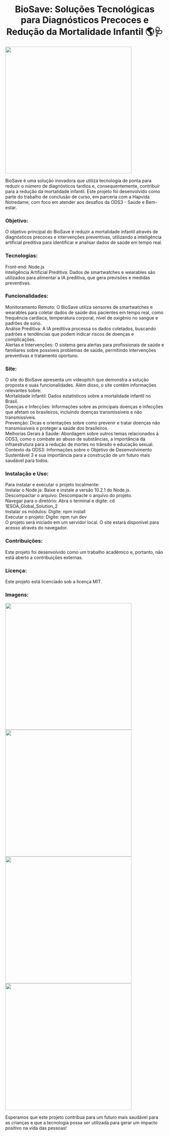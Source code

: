 <h1 align="center">BioSave: Soluções Tecnológicas para Diagnósticos Precoces e Redução da Mortalidade Infantil 🌎🩺</h1>

<img src="https://github.com/user-attachments/assets/ec7218b7-2654-4501-bc90-9f8965f847db" width="400">

BioSave é uma solução inovadora que utiliza tecnologia de ponta para reduzir o número de diagnósticos tardios e, consequentemente, contribuir para a redução da mortalidade infantil. Este projeto foi desenvolvido como parte do trabalho de conclusão de curso, em parceria com a Hapvida Notredame, com foco em atender aos desafios da ODS3 - Saúde e Bem-estar.

### Objetivo:
O objetivo principal do BioSave é reduzir a mortalidade infantil através de diagnósticos precoces e intervenções preventivas, utilizando a inteligência artificial preditiva para identificar e analisar dados de saúde em tempo real.

### Tecnologias:
Front-end: Node.js<br>
Inteligência Artificial Preditiva: Dados de smartwatches e wearables são utilizados para alimentar a IA preditiva, que gera previsões e medidas preventivas.<br>

### Funcionalidades:
Monitoramento Remoto: O BioSave utiliza sensores de smartwatches e wearables para coletar dados de saúde dos pacientes em tempo real, como frequência cardíaca, temperatura corporal, nível de oxigênio no sangue e padrões de sono.<br>
Análise Preditiva: A IA preditiva processa os dados coletados, buscando padrões e tendências que podem indicar riscos de doenças e complicações.<br>
Alertas e Intervenções: O sistema gera alertas para profissionais de saúde e familiares sobre possíveis problemas de saúde, permitindo intervenções preventivas e tratamento oportuno.<br>

### Site:
O site do BioSave apresenta um videopitch que demonstra a solução proposta e suas funcionalidades. Além disso, o site contém informações relevantes sobre:<br>
Mortalidade Infantil: Dados estatísticos sobre a mortalidade infantil no Brasil.<br>
Doenças e Infecções: Informações sobre as principais doenças e infecções que afetam os brasileiros, incluindo doenças transmissíveis e não transmissíveis.<br>
Prevenção: Dicas e orientações sobre como prevenir e tratar doenças não transmissíveis e proteger a saúde dos brasileiros.<br>
Melhorias Gerais à Saúde: Abordagem sobre outros temas relacionados à ODS3, como o combate ao abuso de substâncias, a importância da infraestrutura para a redução de mortes no trânsito e educação sexual.<br>
Contexto da ODS3: Informações sobre o Objetivo de Desenvolvimento Sustentável 3 e sua importância para a construção de um futuro mais saudável para todos.<br>

### Instalação e Uso:
Para instalar e executar o projeto localmente:<br>
Instalar o Node.js: Baixe e instale a versão 10.2.1 do Node.js.<br>
Descompactar o arquivo: Descompacte o arquivo do projeto.<br>
Navegar para o diretório: Abra o terminal e digite: cd 1ESOA_Global_Solution_2<br>
Instalar os módulos: Digite: npm install<br>
Executar o projeto: Digite: npm run dev<br>
O projeto será iniciado em um servidor local. O site estará disponível para acesso através do navegador.<br>

### Contribuições:
Este projeto foi desenvolvido como um trabalho acadêmico e, portanto, não está aberto a contribuições externas.

### Licença:
Este projeto está licenciado sob a licença MIT.

### Imagens:
<img src="https://github.com/user-attachments/assets/5eda1309-15ef-4330-9c63-bf78347f69c6" width="400">
<img src="https://github.com/user-attachments/assets/01051fec-8913-437a-8e38-35c78577df9f" width="400">
<img src="https://github.com/user-attachments/assets/b4729524-70a3-4a8c-8c50-60522d823fa8" width="400">
<img src="https://github.com/user-attachments/assets/aab0f5fd-faf5-4f24-925f-6c6b95ca7cb1" width="400">

Esperamos que este projeto contribua para um futuro mais saudável para as crianças e que a tecnologia possa ser utilizada para gerar um impacto positivo na vida das pessoas!
